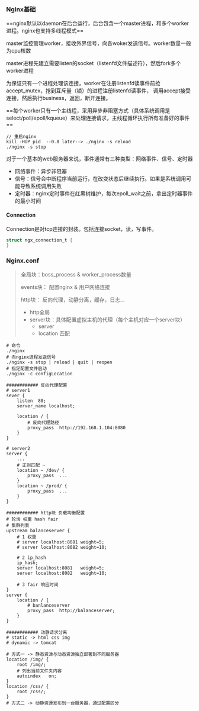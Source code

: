 ### Nginx基础

==nginx默认以daemon在后台运行，后台包含一个master进程，和多个worker进程。nginx也支持多线程模式==

master监控管理worker，接收外界信号，向各woker发送信号。worker数量一般为cpu核数

master进程先建立需要listen的socket（listenfd文件描述符），然后fork多个worker进程

为保证只有一个进程处理该连接，worker在注册listenfd读事件前抢 accept_mutex，抢到互斥量（锁）的进程注册listenfd读事件， 调用accept接受连接，然后执行business，返回，断开连接。

==每个worker只有一个主线程，采用异步非阻塞方式（具体系统调用是select/poll/epoll/kqueue）来处理连接请求，主线程循环执行所有准备好的事件==

``` shell
// 重启nginx
kill -HUP pid  --0.8 later--> ./nginx -s reload
./nginx -s stop
```

对于一个基本的web服务器来说，事件通常有三种类型：网络事件、信号、定时器

+ 网络事件：异步非阻塞
+ 信号：信号会中断程序当前运行，在改变状态后继续执行。如果是系统调用可能导致系统调用失败
+ 定时器：nginx定时事件在红黑树维护，每次epoll_wait之前，拿出定时器事件的最小时间



#### Connection

Connection是对tcp连接的封装。包括连接socket，读，写事件。

``` c
struct ngx_connection_t {
}
```





### Nginx.conf



> 全局块：boss_process & worker_process数量
>
> events块： 配置nginx & 用户网络连接
>
> http块： 反向代理，动静分离，缓存，日志...
>
> + http全局
> + server块：具体配置虚拟主机的代理（每个主机对应一个server块）
>     + server
>     + location 匹配

``` properties
# 命令
./nginx
# 向nginx进程发送信号
./nginx -s stop | reload | quit | reopen
# 指定配置文件启动
./nginx -c configLocation

############ 反向代理配置
# server1
sever {
	listen	80;
	server_name	localhost;	
	
	location / {
        # 反向代理路径
        proxy_pass	http://192.168.1.104:8080
	}
}

# server2
server {
	...
	# 正则匹配 ~
	location ~ /dev/ {
		proxy_pass	...
	}
	location ~ /prod/ {
		proxy_pass	...
	}
}

############ http块 负载均衡配置
# 轮询 权重 hash fair
# 集群列表
upstream balanceserver {
	# 1 权重
	# server localhost:8081	weight=5;
	# server localhost:8082	weight=10;
	
	# 2 ip_hash
	ip_hash;
	server localhost:8081	weight=5;
	server localhost:8082	weight=10;
	
	# 3 fair 响应时间
}
server {
	location / {
		# banlanceserver
		proxy_pass	http://balanceserver;
	}
}

############ 动静请求分离
# static -> html css img
# dynamic -> tomcat

# 方式一 -> 静态资源与动态资源独立部署到不同服务器
location /img/ {
	root /img/;
	# 列出当前文件夹内容
	autoindex	on;
}
location /css/ {
	root /css/;
}
# 方式二 -> 动静资源发布到一台服务器，通过配置区分
```